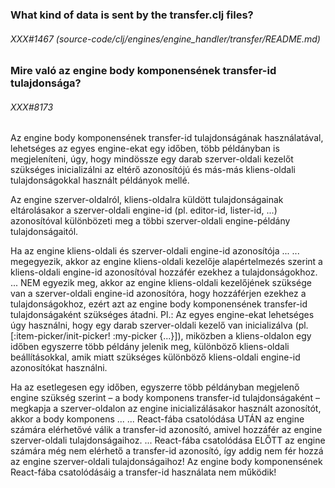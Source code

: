 
### What kind of data is sent by the transfer.clj files?

###### XXX#1467 (source-code/clj/engines/engine_handler/transfer/README.md)  

### Mire való az engine body komponensének transfer-id tulajdonsága?

###### XXX#8173

Az engine body komponensének transfer-id tulajdonságának használatával, lehetséges
az egyes engine-ekat egy időben, több példányban is megjeleníteni, úgy,
hogy mindössze egy darab szerver-oldali kezelőt szükséges inicializálni
az eltérő azonosítójú és más-más kliens-oldali tulajdonságokkal használt
példányok mellé.

Az engine szerver-oldalról, kliens-oldalra küldött tulajdonságainak eltárolásakor
a szerver-oldali engine-id (pl. editor-id, lister-id, ...) azonosítóval különbözeti
meg a többi szerver-oldali engine-példány tulajdonságaitól.

Ha az engine kliens-oldali és szerver-oldali engine-id azonosítója ...
... megegyezik, akkor az engine kliens-oldali kezelője alapértelmezés szerint
    a kliens-oldali engine-id azonosítóval hozzáfér ezekhez a tulajdonságokhoz.
... NEM egyezik meg, akkor az engine kliens-oldali kezelőjének szüksége van
    a szerver-oldali engine-id azonosítóra, hogy hozzáférjen ezekhez
    a tulajdonságokhoz, ezért azt az engine body komponensének transfer-id
    tulajdonságaként szükséges átadni.
    Pl.: Az egyes engine-ekat lehetséges úgy használni, hogy egy darab szerver-oldali
         kezelő van inicializálva (pl. [:item-picker/init-picker! :my-picker {...}]),
         miközben a kliens-oldalon egy időben egyszerre több példány jelenik meg,
         különböző kliens-oldali beállításokkal, amik miatt szükséges különböző
         kliens-oldali engine-id azonosítókat használni.

Ha az esetlegesen egy időben, egyszerre több példányban megjelenő engine szükség
szerint – a body komponens transfer-id tulajdonságaként – megkapja a szerver-oldalon
az engine inicializálásakor használt azonosítót, akkor a body komponens ...
... React-fába csatolódása UTÁN az engine számára elérhetővé válik a transfer-id
    azonosító, amivel hozzáfér az engine szerver-oldali tulajdonságaihoz.
... React-fába csatolódása ELŐTT az engine számára még nem elérhető a transfer-id
    azonosító, így addig nem fér hozzá az engine szerver-oldali tulajdonságaihoz!
    Az engine body komponensének React-fába csatolódásáig a transfer-id használata
    nem működik!
